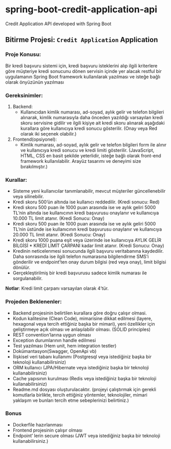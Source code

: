 # spring-boot-credit-application-api
Credit Application API developed with Spring Boot


## Bitirme Projesi: `Credit Application` Application

### Proje Konusu: 
Bir kredi başvuru sistemi için, kredi başvuru isteklerini alıp ilgili kriterlere göre müşteriye kredi
sonucunu dönen servisin içinde yer alacak restful bir uygulamanın Spring Boot framework kullanılarak
yazılması ve isteğe bağlı olarak önyüzünün yazılması

### Gereksinimler:

1. Backend:
    - Kullanıcıdan kimlik numarası, ad-soyad, aylık gelir ve telefon bilgileri alınarak, kimlik
    numarasıyla daha önceden yazıldığı varsayılan kredi skoru servisine gidilir ve ilgili
    kişiye ait kredi skoru alınarak aşağıdaki kurallara göre kullanıcıya kredi sonucu
    gösterilir.
    (Onay veya Red olarak iki seçenek olabilir.)
2. Frontend(opsiyonel):
    - Kimlik numarası, ad-soyad, aylık gelir ve telefon bilgileri form ile alınır ve kullanıcıya
    kredi sonucu ve kredi limiti gösterilir.
    (JavaScript, HTML, CSS en basit şekilde yeterlidir, isteğe bağlı olarak front-end
    framework kullanılabilir. Arayüz tasarımı ve deneyimi size bırakılmıştır.)

### Kurallar:
- Sisteme yeni kullanıcılar tanımlanabilir, mevcut müşteriler güncellenebilir veya silinebilir.
- Kredi skoru 500’ün altında ise kullanıcı reddedilir. (Kredi sonucu: Red)
- Kredi skoru 500 puan ile 1000 puan arasında ise ve aylık geliri 5000 TL’nin altında ise
kullanıcının kredi başvurusu onaylanır ve kullanıcıya 10.000 TL limit atanır. (Kredi Sonucu:
Onay)
- Kredi skoru 500 puan ile 1000 puan arasında ise ve aylık geliri 5000 TL’nin üstünde ise
kullanıcının kredi başvurusu onaylanır ve kullanıcıya 20.000 TL limit atanır. (Kredi Sonucu:
Onay)
- Kredi skoru 1000 puana eşit veya üzerinde ise kullanıcıya AYLIK GELİR BİLGİSİ * KREDİ
LİMİT ÇARPANI kadar limit atanır. (Kredi Sonucu: Onay)
- Kredinin neticelenmesi sonucunda ilgili başvuru veritabanına kaydedilir. Daha sonrasında ise
ilgili telefon numarasına bilgilendirme SMS’i gönderilir ve endpoint’ten onay durum bilgisi (red
veya onay), limit bilgisi dönülür.
- Gerçekleştirilmiş bir kredi başvurusu sadece kimlik numarası ile sorgulanabilir.

**Notlar**: Kredi limit çarpanı varsayılan olarak 4’tür.

### Projeden Beklenenler:
- Backend projesinin belirtilen kurallara göre doğru çalışır olmasi.
- Kodun kalitesine (Clean Code), mimarisine dikkat edilmesi (layere, hexagonal veya tercih
ettiğiniz başka bir mimari), yeni özellikler için geliştirmeye açık olması ve anlaşılabilir olması.
(SOLID principles)
- REST convention’larına uygun olması
- Exception durumlarının handle edilmesi
- Test yazılması (Hem unit, hem integration testler)
- Dokümantasyon(Swagger, OpenApi vb)
- İlişkisel veri tabanı kullanımı (Postgresql veya istediğiniz başka bir teknoloji kullanabilirsiniz)
- ORM kullanıcı (JPA/Hibernate veya istediğiniz başka bir teknoloji kullanabilirsiniz)
- Cache yapısının kurulması (Redis veya istediğiniz başka bir teknoloji kullanabilirsiniz)
- Readme.md dosyası oluşturulacaktır. (projeyi çalıştırmak için gerekli komutlarla birlikte, tercih
ettiğiniz yöntemler, teknolojiler, mimari yaklaşım ve bunları tercih etme sebeplerinizi belirtiniz.)

### Bonus
- Dockerfile hazırlanması
- Frontend projesinin çalışır olması
- Endpoint’ lerin secure olması (JWT veya istediğiniz başka bir teknoloji kullanabilirsiniz.)
